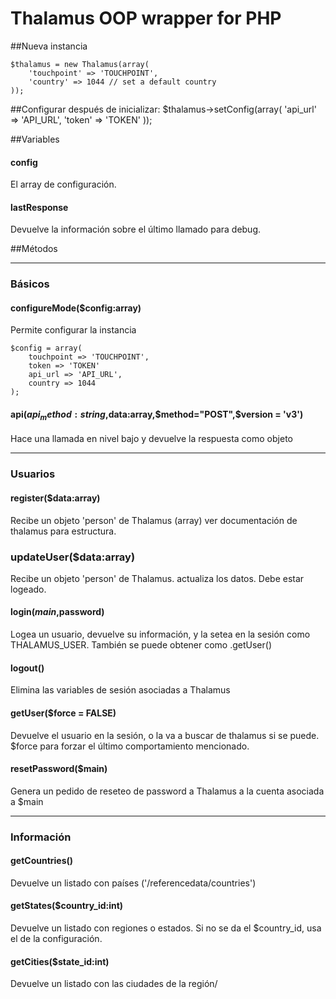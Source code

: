 # Thalamus OOP wrapper for PHP

##Nueva instancia
	
	$thalamus = new Thalamus(array(
    	'touchpoint' => 'TOUCHPOINT',
    	'country' => 1044 // set a default country
	));

##Configurar después de inicializar:
	$thalamus->setConfig(array(
	    'api_url' => 'API_URL',
	     'token' => 'TOKEN'
	));

##Variables

#### config
El array de configuración.

#### lastResponse
Devuelve la información sobre el último llamado para debug.

##Métodos

----------

### Básicos
####	configureMode($config:array)
Permite configurar la instancia
	
	$config = array(
		touchpoint => 'TOUCHPOINT',
		token => 'TOKEN'
		api_url => 'API_URL',
		country => 1044	
	);

#### api($api_method:string,$data:array,$method="POST",$version = 'v3') 
Hace una llamada en nivel bajo y devuelve la respuesta como objeto

----------

### Usuarios

#### register($data:array)
Recibe un objeto 'person' de Thalamus (array) ver documentación de thalamus para estructura.

### updateUser($data:array)
Recibe un objeto 'person' de Thalamus. actualiza los datos. Debe estar logeado.

#### login($main,$password)
Logea un usuario, devuelve su información, y la setea en la sesión como THALAMUS_USER. También se puede obtener como .getUser()


#### logout()
Elimina las variables de sesión asociadas a Thalamus

#### getUser($force = FALSE)
Devuelve el usuario en la sesión, o la va a buscar de thalamus si se puede. $force para forzar el último comportamiento mencionado.

#### resetPassword($main)
Genera un pedido de reseteo de password a Thalamus a la cuenta asociada a $main

----------

### Información

#### getCountries()

Devuelve un listado con países ('/referencedata/countries')

#### getStates($country_id:int)

Devuelve un listado con regiones o estados. Si no se da el $country_id, usa el de la configuración.

#### getCities($state_id:int)
Devuelve un listado con las ciudades de la región/

